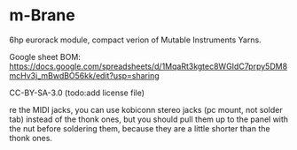 # m-Brane
6hp eurorack module, compact verion of Mutable Instruments Yarns.

Google sheet BOM:
https://docs.google.com/spreadsheets/d/1MqaRt3kgtec8WGIdC7prpy5DM8mcHv3j_mBwdBO56kk/edit?usp=sharing

CC-BY-SA-3.0 (todo:add license file)

re the MIDI jacks, you can use kobiconn stereo jacks (pc mount, not solder tab) instead of the thonk ones, but you should pull them up to the panel with the nut before soldering them, because they are a little shorter than the thonk ones.
